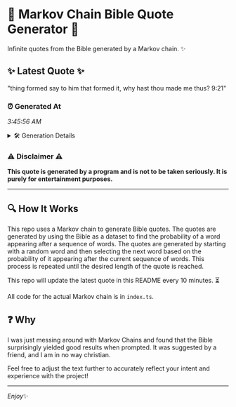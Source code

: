 # 📖 Markov Chain Bible Quote Generator 📖

Infinite quotes from the Bible generated by a Markov chain. ✨

## ✨ Latest Quote ✨
"thing formed say to him that formed it, why hast thou made me thus? 9:21"

### ⏰ Generated At
*3:45:56 AM*

<details>
    <summary>🛠️ Generation Details</summary>
    <p>
        <strong>🌱 Seed:</strong> thing<br>
        <strong>🔄 Iterations:</strong> 14<br>
        <strong>📜 Context History:</strong><br>[ thing ]: formed<br>[ thing, formed ]: say<br>[ thing, formed, say ]: to<br>[ thing, formed, say, to ]: him<br>[ thing, formed, say, to, him ]: that<br>[ thing, formed, say, to, him, that ]: formed<br>[ formed, say, to, him, that, formed ]: it,<br>[ say, to, him, that, formed, it, ]: why<br>[ to, him, that, formed, it,, why ]: hast<br>[ him, that, formed, it,, why, hast ]: thou<br>[ that, formed, it,, why, hast, thou ]: made<br>[ formed, it,, why, hast, thou, made ]: me<br>[ it,, why, hast, thou, made, me ]: thus?<br>[ why, hast, thou, made, me, thus? ]: 9:21<br>
    </p>
</details>

### ⚠️ Disclaimer ⚠️
**This quote is generated by a program and is not to be taken seriously. It is purely for entertainment purposes.**

---

## 🔍 How It Works

This repo uses a Markov chain to generate Bible quotes. The quotes are generated by using the Bible as a dataset to find the probability of a word appearing after a sequence of words. The quotes are generated by starting with a random word and then selecting the next word based on the probability of it appearing after the current sequence of words. This process is repeated until the desired length of the quote is reached.

This repo will update the latest quote in this README every 10 minutes. ⏳

All code for the actual Markov chain is in `index.ts`.

## ❓ Why

I was just messing around with Markov Chains and found that the Bible surprisingly yielded good results when prompted. 
It was suggested by a friend, and I am in no way christian.

Feel free to adjust the text further to accurately reflect your intent and experience with the project!

---

*Enjoy*✨
